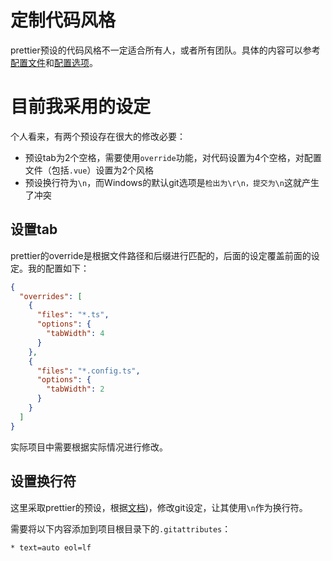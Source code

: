 # 定制代码风格
prettier预设的代码风格不一定适合所有人，或者所有团队。具体的内容可以参考[配置文件](https://prettier.io/docs/en/configuration.html)和[配置选项](https://prettier.io/docs/en/options.html)。

# 目前我采用的设定
个人看来，有两个预设存在很大的修改必要：

- 预设tab为2个空格，需要使用`override`功能，对代码设置为4个空格，对配置文件（包括`.vue`）设置为2个风格
- 预设换行符为`\n`，而Windows的默认git选项是`检出为\r\n，提交为\n`这就产生了冲突

## 设置tab
prettier的override是根据文件路径和后缀进行匹配的，后面的设定覆盖前面的设定。我的配置如下：
```json
{
  "overrides": [
    {
      "files": "*.ts",
      "options": {
        "tabWidth": 4
      }
    },
    {
      "files": "*.config.ts",
      "options": {
        "tabWidth": 2
      }
    }
  ]
}
```
实际项目中需要根据实际情况进行修改。

## 设置换行符
这里采取prettier的预设，根据[文档](https://prettier.io/docs/en/options.html#end-of-line))，修改git设定，让其使用`\n`作为换行符。

需要将以下内容添加到项目根目录下的`.gitattributes`：
```
* text=auto eol=lf
```